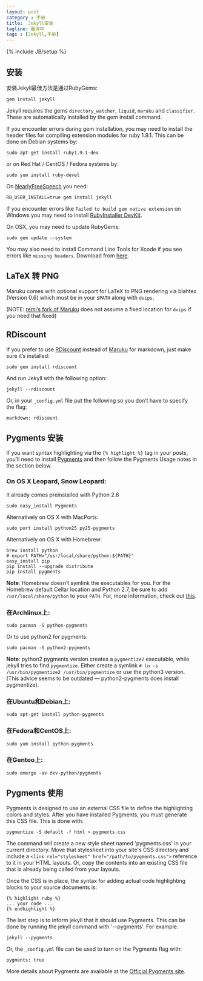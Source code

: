```yaml
---
layout: post
category : 手册
title:  Jekyll安装
tagline: 翻译中
tags : [Jekyll,手册]
---
```

{% include JB/setup %}

## 安装

安装Jekyll最佳方法是通过RubyGems:

    gem install jekyll

Jekyll requires the gems `directory_watcher`, `liquid`, `maruku` and `classifier`. These are automatically installed by the gem install command.

If you encounter errors during gem installation, you may need to install the header files for compiling extension modules for ruby 1.9.1. This can be done on Debian systems by:

    sudo apt-get install ruby1.9.1-dev

or on Red Hat / CentOS / Fedora systems by:

    sudo yum install ruby-devel

On [NearlyFreeSpeech](http://nearlyfreespeech.net/) you need:

    RB_USER_INSTALL=true gem install jekyll

If you encounter errors like `Failed to build gem native extension` on Windows you may need to install [RubyInstaller DevKit](http://wiki.github.com/oneclick/rubyinstaller/development-kit).

On OSX, you may need to update RubyGems:

    sudo gem update --system

You may also need to install Command Line Tools for Xcode if you see errors like `missing headers`. Download from [here](https://developer.apple.com/downloads/index.action).

## LaTeX 转 PNG

Maruku comes with optional support for LaTeX to PNG rendering via blahtex (Version 0.6) which must be in your `$PATH` along with `dvips`.

(NOTE: [remi’s fork of Maruku](http://github.com/remi/maruku/tree/master) does not assume a fixed location for `dvips` if you need that fixed)

## RDiscount

If you prefer to use [RDiscount](http://github.com/rtomayko/rdiscount/tree/master) instead of [Maruku](http://maruku.rubyforge.org/) for markdown, just make sure it’s installed:

    sudo gem install rdiscount

And run Jekyll with the following option:

    jekyll --rdiscount

Or, in your `_config.yml` file put the following so you don’t have to specify the flag:

    markdown: rdiscount

## Pygments 安装

If you want syntax highlighting via the `{% highlight %}` tag in your posts, you’ll need to install [Pygments](http://pygments.org/) and then follow the Pygments Usage notes in the section below.

### On OS X Leopard, Snow Leopard:

It already comes preinstalled with Python 2.6

    sudo easy_install Pygments

Alternatively on OS X with MacPorts:

    sudo port install python25 py25-pygments

Alternatively on OS X with Homebrew:

    brew install python
    # export PATH="/usr/local/share/python:${PATH}"
    easy_install pip
    pip install --upgrade distribute
    pip install pygments

**Note**: Homebrew doesn’t symlink the executables for you. For the Homebrew default Cellar location and Python 2.7, be sure to add `/usr/local/share/python` to your `PATH`.  For, more information, check out [this](https://github.com/mxcl/homebrew/wiki/Homebrew-and-Python).

### 在Archlinux上:

    sudo pacman -S python-pygments

Or to use python2 for pygments:

    sudo pacman -S python2-pygments

**Note**: python2 pygments version creates a `pygmentize2` executable, while jekyll tries to find `pygmentize`.  Either create a symlink `# ln -s /usr/bin/pygmentize2 /usr/bin/pygmentize` or use the python3 version. (This advice seems to be outdated — python2-pygments does install pygmentize).

### 在Ubuntu和Debian上:

    sudo apt-get install python-pygments

### 在Fedora和CentOS上:

    sudo yum install python-pygments

### 在Gentoo上:

    sudo emerge -av dev-python/pygments

## Pygments 使用

Pygments is designed to use an external CSS file to define the highlighting colors and styles. After you have installed Pygments, you must generate this CSS file. This is done with:

    pygmentize -S default -f html > pygments.css

The command will create a new style sheet named 'pygments.css' in your current directory. Move that stylesheet into your site's CSS directory and include a `<link rel="stylesheet" href="/path/to/pygments.css">` reference to it in your HTML layouts. Or, copy the contents into an existing CSS file that is already being called from your layouts. 

Once the CSS is in place, the syntax for adding actual code highlighting blocks to your source documents is:

    {% highlight ruby %}
    ... your code ...
    {% endhighlight %}

The last step is to inform jekyll that it should use Pygments. This can be done by running the jekyll command with '--pygments'. For example:

    jekyll --pygments

Or, the `_config.yml` file can be used to turn on the Pygments flag with:

    pygments: true

More details about Pygments are available at the [Official Pygments site](http://pygments.org/).

